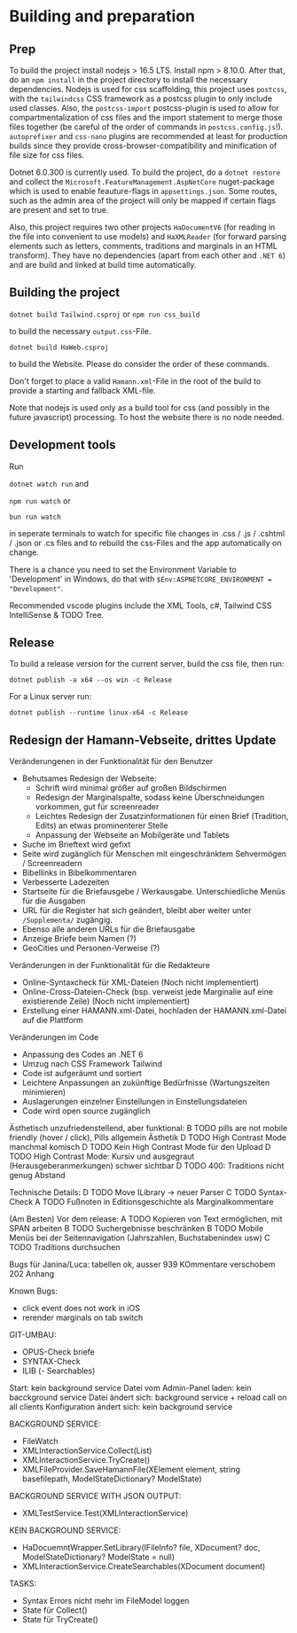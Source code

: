 # Building and preparation

## Prep
To build the project install nodejs > 16.5 LTS. Install npm > 8.10.0. After that, do an `npm install` in the project directory to install the necessary dependencies. Nodejs is used for css scaffolding, this project uses `postcss`, with the `tailwindcss` CSS framework as a postcss plugin to only include used classes. Also, the `postcss-import` postcss-plugin is used to allow for compartmentalization of css files and the import statement to merge those files together (be careful of the order of commands in `postcss.config.js`!). `autoprefixer` and `css-nano` plugins are recommended at least for production builds since they provide cross-browser-compatibility and minification of file size for css files.

Dotnet 6.0.300 is currently used. To build the project, do a `dotnet restore` and collect the `Microsoft.FeatureManagement.AspNetCore` nuget-package which is used to enable feauture-flags in `appsettings.json`. Some routes, such as the admin area of the project will only be mapped if certain flags are present and set to true. 

Also, this project requires two other projects `HaDocumentV6` (for reading in the file into convenient to use models) and `HaXMLReader` (for forward parsing elements such as letters, comments, traditions and marginals in an HTML transform). They have no dependencies (apart from each other and `.NET 6`) and are  build and linked at build time automatically.

## Building the project 

`dotnet build Tailwind.csproj` or `npm run css_build`

to build the necessary `output.css`-File.

`dotnet build HaWeb.csproj`

to build the Website. Please do consider the order of these commands.

Don't forget to place a valid `Hamann.xml`-File in the root of the build to provide a starting and fallback XML-file.

Note that nodejs is used only as a build tool for css (and possibly in the future javascript) processing. To host the website there is no node needed.

## Development tools

Run

`dotnet watch run` and

`npm run watch` or 

`bun run watch`

in seperate terminals to watch for specific file changes in .css / .js / .cshtml / .json or .cs files and to rebuild the css-Files and the app automatically on change.

There is a chance you need to set the Environment Variable to 'Development' in Windows, do that with `$Env:ASPNETCORE_ENVIRONMENT = "Development"`.

Recommended vscode plugins include the XML Tools, c#, Tailwind CSS IntelliSense & TODO Tree.

## Release

To build a release version for the current server, build the css file, then run:

`dotnet publish -a x64 --os win -c Release`

For a Linux server run:

`dotnet publish --runtime linux-x64 -c Release`

## Redesign der Hamann-Vebseite, drittes Update
Veränderungenen in der Funktionalität für den Benutzer
- Behutsames Redesign der Webseite:
    - Schrift wird minimal größer auf großen Bildschirmen
    - Redesign der Marginalspalte, sodass keine Überschneidungen vorkommen, gut für screenreader
    - Leichtes Redesign der Zusatzinformationen für einen Brief (Tradition, Edits) an etwas prominenterer Stelle
    - Anpassung der Webseite an Mobilgeräte und Tablets
- Suche im Brieftext wird gefixt
- Seite wird zugänglich für Menschen mit eingeschränktem Sehvermögen / Screenreadern
- Bibellinks in Bibelkommentaren
- Verbesserte Ladezeiten
- Startseite für die Briefausgebe / Werkausgabe. Unterschiedliche Menüs für die Ausgaben
- URL für die Register hat sich geändert, bleibt aber weiter unter `/Supplementa/` zugängig.
- Ebenso alle anderen URLs für die Briefausgabe
- Anzeige Briefe beim Namen (?)
- GeoCities und Personen-Verweise (?)

Veränderungen in der Funktionalität für die Redakteure
- Online-Syntaxcheck für XML-Dateien (Noch nicht implementiert)
- Online-Cross-Dateien-Check (bsp. verweist jede Marginalie auf eine existierende Zeile) (Noch nicht implementiert)
- Erstellung einer HAMANN.xml-Datei, hochladen der HAMANN.xml-Datei auf die Plattform

Veränderungen im Code
- Anpassung des Codes an .NET 6
- Umzug nach CSS Framework Tailwind 
- Code ist aufgeräumt und sortiert
- Leichtere Anpassungen an zukünftige Bedürfnisse (Wartungszeiten minimieren)
- Auslagerungen einzelner Einstellungen in Einstellungsdateien
- Code wird open source zugänglich

Ästhetisch unzufriedenstellend, aber funktional:
B TODO pills are not mobile friendly (hover / click), Pills allgemein Ästhetik
D TODO High Contrast Mode manchmal komisch
D TODO Kein High Contrast Mode für den Upload
D TODO High Contrast Mode: Kursiv und ausgegraut (Herausgeberanmerkungen) schwer sichtbar
D TODO 400: Traditions nicht genug Abstand

Technische Details:
D TODO Move ILibrary -> neuer Parser
C TODO Syntax-Check
A TODO Fußnoten in Editionsgeschichte als Marginalkommentare

(Am Besten) Vor dem release:
A TODO Kopieren von Text ermöglichen, mit SPAN arbeiten
B TODO Suchergebnisse beschränken
B TODO Mobile Menüs bei der Seitennavigation (Jahrszahlen, Buchstabenindex usw)
C TODO Traditions durchsuchen

Bugs für Janina/Luca:
tabellen ok, ausser 939
KOmmentare verschobem 202 Anhang

Known Bugs:
- click event does not work in iOS
- rerender marginals on tab switch


GIT-UMBAU:

- OPUS-Check briefe
- SYNTAX-Check
- ILIB
(- Searchables)

Start: kein background service
Datei vom Admin-Panel laden: kein bacckground service
Datei ändert sich: background service + reload call on all clients
Konfiguration ändert sich: kein background service

BACKGROUND SERVICE:
- FileWatch
- XMLInteractionService.Collect(List<IFileInfo>)
- XMLInteractionService.TryCreate()
- XMLFileProvider.SaveHamannFile(XElement element, string basefilepath, ModelStateDictionary? ModelState)

BACKGROUND SERVICE WITH JSON OUTPUT:
- XMLTestService.Test(XMLInteractionService)

KEIN BACKGROUND SERVICE:
- HaDocuemntWrapper.SetLibrary(IFileInfo? file, XDocument? doc, ModelStateDictionary? ModelState = null)
- XMLInteractionService.CreateSearchables(XDocument document)

TASKS:
- Syntax Errors nicht mehr im FileModel loggen
- State für Collect()
- State für TryCreate()
